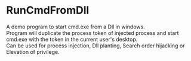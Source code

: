 # RunCmdFromDll
A demo program to start cmd.exe from a Dll in windows.
<br />
Program will duplicate the process token of injected process and start cmd.exe with the token in the current user's desktop.
<br />
Can be used for process injection, Dll planting, Search order hijacking or Elevation of privilege.
